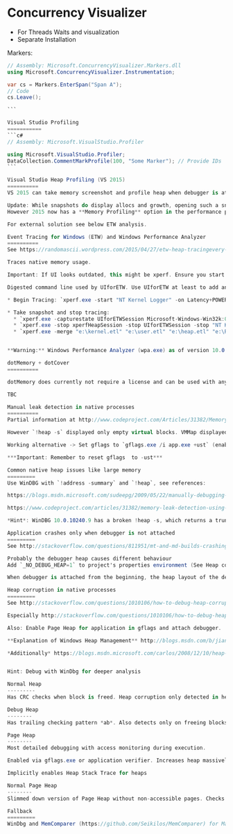 Concurrency Visualizer
===========
* For Threads Waits and visualization
* Separate Installation

Markers:

````c#
// Assembly: Microsoft.ConcurrencyVisualizer.Markers.dll
using Microsoft.ConcurrencyVisualizer.Instrumentation;

var cs = Markers.EnterSpan("Span A");
// Code 
cs.Leave();

```

Visual Studio Profiling
===========
```c#
// Assembly: Microsoft.VisualStudio.Profiler

using Microsoft.VisualStudio.Profiler;
DataCollection.CommentMarkProfile(100, "Some Marker"); // Provide IDs
```

Visual Studio Heap Profiling (VS 2015)
==========
VS 2015 can take memory screenshot and profile heap when debugger is attached using the diagnostic tools.

Update: While snapshots do display allocs and growth, opening such a snapshot results in a black window for large heaps.
However 2015 now has a **Memory Profiling** option in the performance profiler view, which seems to handle large snapshots. [Article on MSDN](https://blogs.msdn.microsoft.com/visualstudioalm/2014/04/02/diagnosing-memory-issues-with-the-new-memory-usage-tool-in-visual-studio/)

For external solution see below ETW analysis.

Event Tracing for Windows (ETW) and Windows Performance Analyzer
==========
See https://randomascii.wordpress.com/2015/04/27/etw-heap-tracingevery-allocation-recorded/

Traces native memory usage.

Important: If UI looks outdated, this might be xperf. Ensure you start `"C:\Program Files (x86)\Windows Kits\10\Windows Performance Toolkit\wpa.exe"` (both, xperf and WPA have the same "Windows Performance Analyzer" title)

Digested command line used by UIforETW. Use UIforETW at least to add and remove the proper `Image File Execution Option`

* Begin Tracing: `xperf.exe -start "NT Kernel Logger" -on Latency+POWER+DISPATCHER+DISK_IO_INIT+FILE_IO+FILE_IO_INIT+VIRT_ALLOC+MEMINFO -stackwalk VirtualAlloc -buffersize 1024 -minbuffers 900 -maxbuffers 900 -f "e:\kernel.etl" -start UIforETWSession -on Microsoft-Windows-Win32k:0xfdffffffefffffff+Multi-MAIN+Multi-FrameRate+Multi-Input+Multi-Worker+Microsoft-Windows-Kernel-Memory:0xE0+Microsoft-Windows-Kernel-Power -buffersize 1024 -minbuffers 150 -maxbuffers 150 -f "e:\user.etl" -start xperfHeapSession -heap -Pids 0 -stackwalk HeapCreate+HeapDestroy+HeapAlloc+HeapRealloc -buffersize 1024 -minbuffers 1500 -maxBuffers 1500 -f "e:\heap.etl"`

* Take snapshot and stop tracing:
  * `xperf.exe -capturestate UIforETWSession Microsoft-Windows-Win32k:0xfdffffffefffffff+Multi-MAIN+Multi-FrameRate+Multi-Input+Multi-Worker+Microsoft-Windows-Kernel-Memory:0xE0+Microsoft-Windows-Kernel-Power`
  * `xperf.exe -stop xperfHeapSession -stop UIforETWSession -stop "NT Kernel Logger"`
  * `xperf.exe -merge "e:\kernel.etl" "e:\user.etl" "e:\heap.etl" "e:\Result.etl"`


**Warning:** Windows Performance Analyzer (wpa.exe) as of version 10.0.10586.15 crashes when adding "Stacks" to the *Heap Allocations* view for large etl files (tested with ~9GB).

dotMemory + dotCover
==========

dotMemory does currently not require a license and can be used with any R# version.

TBC

Manual leak detection in native processes
==========
Partial information at http://www.codeproject.com/Articles/31382/Memory-Leak-Detection-Using-Windbg

However `!heap -s` displayed only empty virtual blocks. VMMap displayed heaps with leaks but `!heap -stat –h ADDRESS` failed.

Working alternative -> Set gflags to `gflags.exe /i app.exe +ust` (enables user mode stack trace database) and use umdh.exe (http://stackoverflow.com/a/5255439/2416394) from WindDBG, dump stacks (mode 1) and let umdh create a diff (mode 2) which provide stack traces!

***Important: Remember to reset gflags  to -ust***

Common native heap issues like large memory
=========
Use WinDBG with `!address -summary` and `!heap`, see references:

https://blogs.msdn.microsoft.com/sudeepg/2009/05/22/manually-debugging-native-memory-leaks/

https://www.codeproject.com/articles/31382/memory-leak-detection-using-windbg

*Hint*: WinDBG 10.0.10240.9 has a broken !heap -s, which returns a truncated list, see [SO](http://stackoverflow.com/questions/40931572/why-does-heap-s-heap-not-work-the-way-intended) thread.

Application crashes only when debugger is not attached
=========
See http://stackoverflow.com/questions/811951/mt-and-md-builds-crashing-but-only-when-debugger-isnt-attached-how-to-debug and http://stackoverflow.com/questions/1060337/why-does-my-stl-code-run-so-slowly-when-i-have-the-debugger-ide-attached/1060929#1060929

Probably the debugger heap causes different behaviour
Add `_NO_DEBUG_HEAP=1` to project's properties environment (See Heap corruption for more)

When debugger is attached from the beginning, the heap layout of the debug heap is different. Debug heap introduces padding and heap extra space (see article below) in which checks do not occur. So with debug heap a previous crash (heap corruption in a heap header) might be now in padding of a heap which is not checked by the heap manager.

Heap corruption in native processes
=========
See http://stackoverflow.com/questions/1010106/how-to-debug-heap-corruption-errors

Especially http://stackoverflow.com/questions/1010106/how-to-debug-heap-corruption-errors AppVerifier with DebugDiag

Also: Enable Page Heap for application in gflags and attach debugger.

**Explanation of Windows Heap Management** http://blogs.msdn.com/b/jiangyue/archive/2010/03/16/windows-heap-overrun-monitoring.aspx

*Additionally* https://blogs.msdn.microsoft.com/carlos/2008/12/10/heap-corruption-a-case-study/ 


Hint: Debug with WinDbg for deeper analysis

Normal Heap
---------
Has CRC checks when block is freed. Heap corruption only detected in heap headers, not user data.

Debug Heap
--------
Has trailing checking pattern *ab*. Also detects only on freeing blocks but may detect corruption of user data (when in trailing checking pattern. Misses corruption of heap extra area. Debug Heap might hide a crash occuring with normal heap due to offsets in address space)

Page Heap
--------
Most detailed debugging with access monitoring during execution.

Enabled via gflags.exe or application verifier. Increases heap massively. Provides inaccessible areas where access to it causes an instant **access violation 0xc0000005!**. Those inaccessible address areas are displayed as **??**. Suffix area overrun still detected only on release (suffix area validation is done on release) and causes a *VERIFIER STOP corrupted suffix pattern* message .

Implicitly enables Heap Stack Trace for heaps

Normal Page Heap
--------
Slimmed down version of Page Heap without non-accessible pages. Checks executed only on freeing blocks

Fallback
=========
WinDbg and MemComparer (https://github.com/Seikilos/MemComparer) for Managed Leaks

